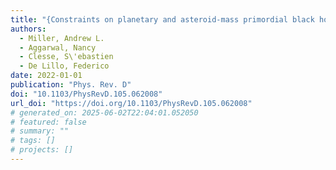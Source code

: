 ```yaml
---
title: "{Constraints on planetary and asteroid-mass primordial black holes from continuous gravitational-wave searches}"
authors:
  - Miller, Andrew L.
  - Aggarwal, Nancy
  - Clesse, S\'ebastien
  - De Lillo, Federico
date: 2022-01-01
publication: "Phys. Rev. D"
doi: "10.1103/PhysRevD.105.062008"
url_doi: "https://doi.org/10.1103/PhysRevD.105.062008"
# generated_on: 2025-06-02T22:04:01.052050
# featured: false
# summary: ""
# tags: []
# projects: []
---
```

